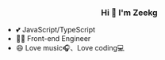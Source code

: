 <h3 align="center">
  Hi 👋 I'm Zeekg
</h3>

- 💕 JavaScript/TypeScript
- 👩‍💻 Front-end Engineer
- 😄 Love music🎧、Love coding💻
